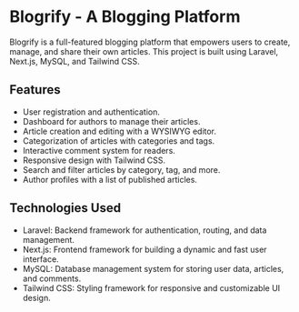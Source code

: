 # Blogrify - A Blogging Platform

Blogrify is a full-featured blogging platform that empowers users to create, manage, and share their own articles. This project is built using Laravel, Next.js, MySQL, and Tailwind CSS.

## Features

- User registration and authentication.
- Dashboard for authors to manage their articles.
- Article creation and editing with a WYSIWYG editor.
- Categorization of articles with categories and tags.
- Interactive comment system for readers.
- Responsive design with Tailwind CSS.
- Search and filter articles by category, tag, and more.
- Author profiles with a list of published articles.

## Technologies Used

- Laravel: Backend framework for authentication, routing, and data management.
- Next.js: Frontend framework for building a dynamic and fast user interface.
- MySQL: Database management system for storing user data, articles, and comments.
- Tailwind CSS: Styling framework for responsive and customizable UI design.